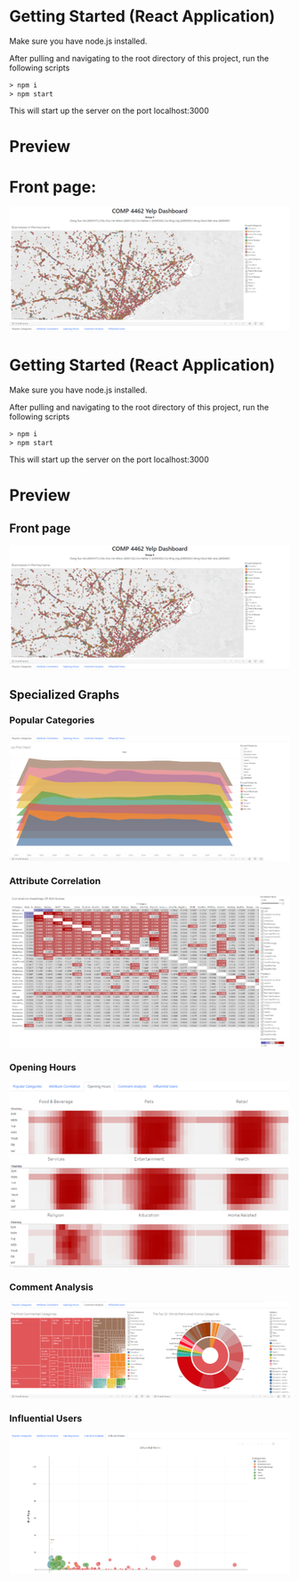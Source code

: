 # Getting Started (React Application)

Make sure you have node.js installed.

After pulling and navigating to the root directory of this project, run the following scripts

```
> npm i
> npm start
```

This will start up the server on the port localhost:3000

# Preview

# Front page:

![123](/screenshots/frontpage_map.png)

# Getting Started (React Application)

Make sure you have node.js installed.

After pulling and navigating to the root directory of this project, run the following scripts

```
> npm i
> npm start
```

This will start up the server on the port localhost:3000

# Preview

## Front page

![Front page](/screenshots/frontpage_map.png)

## Specialized Graphs

### Popular Categories

![Popular Categories](/screenshots/popular_categories.png)

### Attribute Correlation

![Attribute Correlation](/screenshots/attribute_correlation.png)

### Opening Hours

![Opening Hours](/screenshots/opening_hours.png)

### Comment Analysis

![Comment Analysis](/screenshots/comment_analysis.png)

### Influential Users

![Influential Users](/screenshots/influential_users.png)

